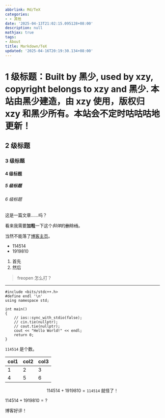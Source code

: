 ```yaml
---
abbrlink: Md/TeX
categories:
- - 其他
date: '2025-04-13T21:02:15.095128+08:00'
description: null
mathjax: true
tags:
- About
title: Markdown/TeX
updated: '2025-04-16T20:19:30.134+08:00'
---
```

# 1 级标题：Built by 黑少, used by xzy, copyright belongs to xzy and 黑少. 本站由黑少建造，由 xzy 使用，版权归 xzy 和黑少所有。本站会不定时咕咕咕地更新！

## 2 级标题

### 3 级标题

#### 4 级标题

##### 5 级标题

###### 6 级标题

这是一篇文章……吗？

看来我需要**加粗**一下这个*斜体*的~~删除线~~。

当然不能落了[博客主页](https://xzy404.me)。

- 114514
- 1919810

1. 首先
2. 然后

> freopen 怎么打？

---

```
#include <bits/stdc++.h>
#define endl '\n'
using namespace std;

int main()
{
    // ios::sync_with_stdio(false);
    // cin.tie(nullptr);
    // cout.tie(nullptr);
    cout << "Hello World!" << endl;
    return 0;
}
```

`114514` 是个数。

| col1 | col2 | col3 |
| ---- | ---- | ---- |
| 1    | 2    | 3    |
| 4    | 5    | 6    |

$$
114514 + 1919810 = \texttt{114514} \text{ 就怪了！}
$$

$114514+1919810=\text{?}$

博客好评！


